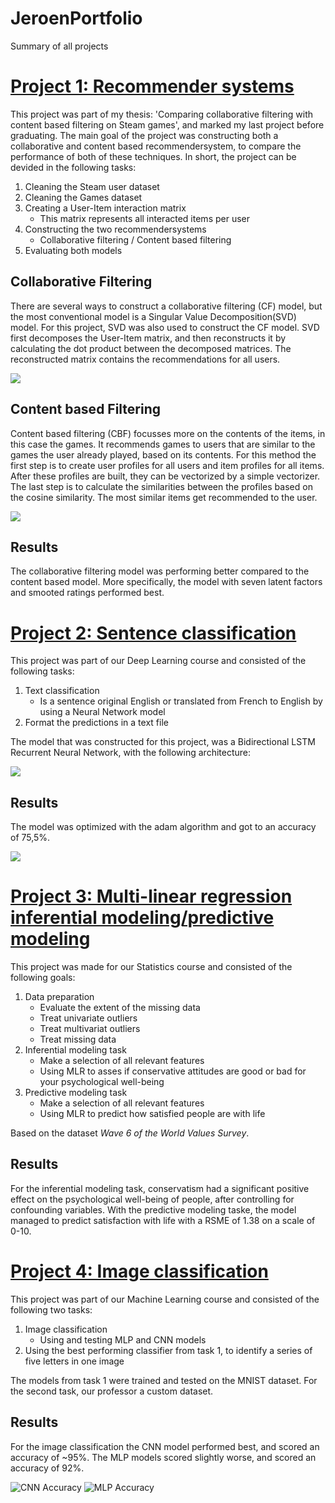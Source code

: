# JeroenPortfolio
Summary of all projects


# [Project 1: Recommender systems]( https://github.com/JeroenSimonse/ThesisProject )

This project was part of my thesis: 'Comparing collaborative filtering with content based filtering on Steam games', and marked my last project before graduating.
The main goal of the project was constructing both a collaborative and content based recommendersystem, to compare the performance of both of these techniques. 
In short, the project can be devided in the following tasks:
1. Cleaning the Steam user dataset
2. Cleaning the Games dataset
3. Creating a User-Item interaction matrix
	* This matrix represents all interacted items per user
4. Constructing the two recommendersystems 
	* Collaborative filtering / Content based filtering
5. Evaluating both models

## Collaborative Filtering

There are several ways to construct a collaborative filtering (CF) model, but the most conventional model is a Singular Value Decomposition(SVD) model. 
For this project, SVD was also used to construct the CF model.
SVD first decomposes the User-Item matrix, and then reconstructs it by calculating the dot product between the decomposed matrices. 
The reconstructed matrix contains the recommendations for all users.

![](/images/cfmodel.png)

## Content based Filtering

Content based filtering (CBF) focusses more on the contents of the items, in this case the games. 
It recommends games to users that are similar to the games the user already played, based on its contents. 
For this method the first step is to create user profiles for all users and item profiles for all items. 
After these profiles are built, they can be vectorized by a simple vectorizer. 
The last step is to calculate the similarities between the profiles based on the cosine similarity. 
The most similar items get recommended to the user. 

![](/images/cbmodel.png)

## Results

The collaborative filtering model was performing better compared to the content based model. More specifically, the model with seven latent factors and smooted ratings performed best.



# [Project 2: Sentence classification]( https://github.com/JeroenSimonse/DeepLearningProject )
This project was part of our Deep Learning course and consisted of the following tasks:
1. Text classification
	* Is a sentence original English or translated from French to English by using a Neural Network model
2. Format the predictions in a text file 

The model that was constructed for this project, was a Bidirectional LSTM Recurrent Neural Network, with the following architecture:

![](/images/modelarchitecture.png)

## Results
The model was optimized with the adam algorithm and got to an accuracy of 75,5%.

![](/images/modelaccuracydl.png)


# [Project 3: Multi-linear regression inferential modeling/predictive modeling]( https://github.com/JeroenSimonse/StatisticsProject ) 

This project was made for our Statistics course and consisted of the following goals:
1. Data preparation
	* Evaluate the extent of the missing data
	* Treat univariate outliers
	* Treat multivariat outliers
	* Treat missing data
2. Inferential modeling task
	* Make a selection of all relevant features
	* Using MLR to asses if conservative attitudes are good or bad for your psychological well-being
3. Predictive modeling task
	* Make a selection of all relevant features
	* Using MLR to predict how satisfied people are with life

Based on the dataset *Wave 6 of the World Values Survey*.


## Results  
For the inferential modeling task, conservatism had a significant positive effect on the psychological well-being of people, after controlling for confounding variables.
With the predictive modeling taske, the model managed to predict satisfaction with life with a RSME of 1.38  on a scale of 0-10.


# [Project 4: Image classification]( https://github.com/JeroenSimonse/MachineLearningProject )

This project was part of our Machine Learning course and consisted of the following two tasks:
1. Image classification
	* Using and testing MLP and CNN models
2. Using the best performing classifier from task 1, to identify a series of five letters in one image

The models from task 1 were trained and tested on the MNIST dataset. For the second task, our professor a custom dataset. 

## Results
For the image classification the CNN model performed best, and scored an accuracy of ~95%. The MLP models scored slightly worse, and scored an accuracy of 92%.


![CNN Accuracy](/images/cnnaccuracy.png) ![MLP Accuracy](/images/mlpaccuracy.png) 

